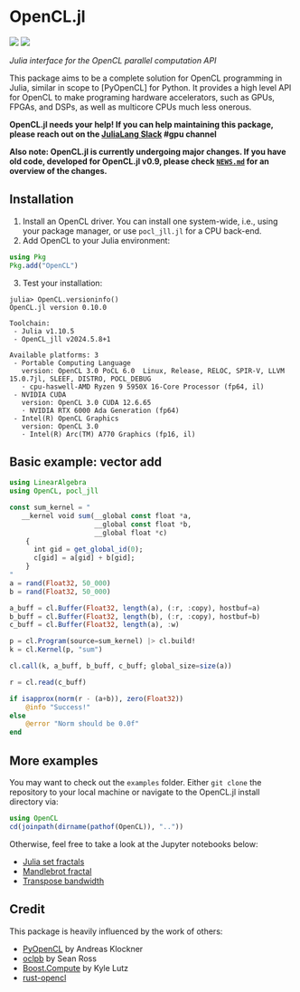 # OpenCL.jl

[![][buildkite-img]][buildkite-url] [![][github-img]][github-url]

[buildkite-img]: https://badge.buildkite.com/6b2a46bff67692115dea3ad5a275d2f80777a5a99ffe42adb0.svg
[buildkite-url]: https://buildkite.com/julialang/opencl-dot-jl
[github-img]: https://github.com/JuliaGPU/OpenCL.jl/actions/workflows/CI.yml/badge.svg
[github-url]: https://github.com/JuliaGPU/OpenCL.jl/actions/workflows/CI.yml

*Julia interface for the OpenCL parallel computation API*

This package aims to be a complete solution for OpenCL programming in Julia, similar in
scope to [PyOpenCL] for Python. It provides a high level API for OpenCL to make programing
hardware accelerators, such as GPUs, FPGAs, and DSPs, as well as multicore CPUs much less
onerous.

**OpenCL.jl needs your help! If you can help maintaining this package, please reach out on
the [JuliaLang Slack](https://julialang.org/slack/) #gpu channel**

**Also note: OpenCL.jl is currently undergoing major changes. If you have old code,
developed for OpenCL.jl v0.9, please check [`NEWS.md`](NEWS.md) for an overview of the
changes.**


## Installation

1. Install an OpenCL driver. You can install one system-wide, i.e., using your package
   manager, or use `pocl_jll.jl` for a CPU back-end.
2. Add OpenCL to your Julia environment:

```julia
using Pkg
Pkg.add("OpenCL")
```

3. Test your installation:

```julia-repl
julia> OpenCL.versioninfo()
OpenCL.jl version 0.10.0

Toolchain:
 - Julia v1.10.5
 - OpenCL_jll v2024.5.8+1

Available platforms: 3
 - Portable Computing Language
   version: OpenCL 3.0 PoCL 6.0  Linux, Release, RELOC, SPIR-V, LLVM 15.0.7jl, SLEEF, DISTRO, POCL_DEBUG
   · cpu-haswell-AMD Ryzen 9 5950X 16-Core Processor (fp64, il)
 - NVIDIA CUDA
   version: OpenCL 3.0 CUDA 12.6.65
   · NVIDIA RTX 6000 Ada Generation (fp64)
 - Intel(R) OpenCL Graphics
   version: OpenCL 3.0
   · Intel(R) Arc(TM) A770 Graphics (fp16, il)
```


## Basic example: vector add

```julia
using LinearAlgebra
using OpenCL, pocl_jll

const sum_kernel = "
   __kernel void sum(__global const float *a,
                     __global const float *b,
                     __global float *c)
    {
      int gid = get_global_id(0);
      c[gid] = a[gid] + b[gid];
    }
"
a = rand(Float32, 50_000)
b = rand(Float32, 50_000)

a_buff = cl.Buffer(Float32, length(a), (:r, :copy), hostbuf=a)
b_buff = cl.Buffer(Float32, length(b), (:r, :copy), hostbuf=b)
c_buff = cl.Buffer(Float32, length(a), :w)

p = cl.Program(source=sum_kernel) |> cl.build!
k = cl.Kernel(p, "sum")

cl.call(k, a_buff, b_buff, c_buff; global_size=size(a))

r = cl.read(c_buff)

if isapprox(norm(r - (a+b)), zero(Float32))
    @info "Success!"
else
    @error "Norm should be 0.0f"
end
```


## More examples

You may want to check out the `examples` folder. Either `git clone` the repository to your
local machine or navigate to the OpenCL.jl install directory via:

```julia
using OpenCL
cd(joinpath(dirname(pathof(OpenCL)), ".."))
```

Otherwise, feel free to take a look at the Jupyter notebooks below:

  * [Julia set fractals](https://github.com/JuliaGPU/OpenCL.jl/blob/master/examples/notebooks/julia_set_fractal.ipynb)
  * [Mandlebrot fractal](https://github.com/JuliaGPU/OpenCL.jl/blob/master/examples/notebooks/mandelbrot_fractal.ipynb)
  * [Transpose bandwidth](https://github.com/JuliaGPU/OpenCL.jl/blob/master/examples/notebooks/Transpose.ipynb)


## Credit

This package is heavily influenced by the work of others:

  * [PyOpenCL](http://mathema.tician.de/software/pyopencl/) by Andreas Klockner
  * [oclpb](https://github.com/srossross/oclpb) by Sean Ross
  * [Boost.Compute](https://github.com/kylelutz/compute) by Kyle Lutz
  * [rust-opencl](https://github.com/luqmana/rust-opencl)
